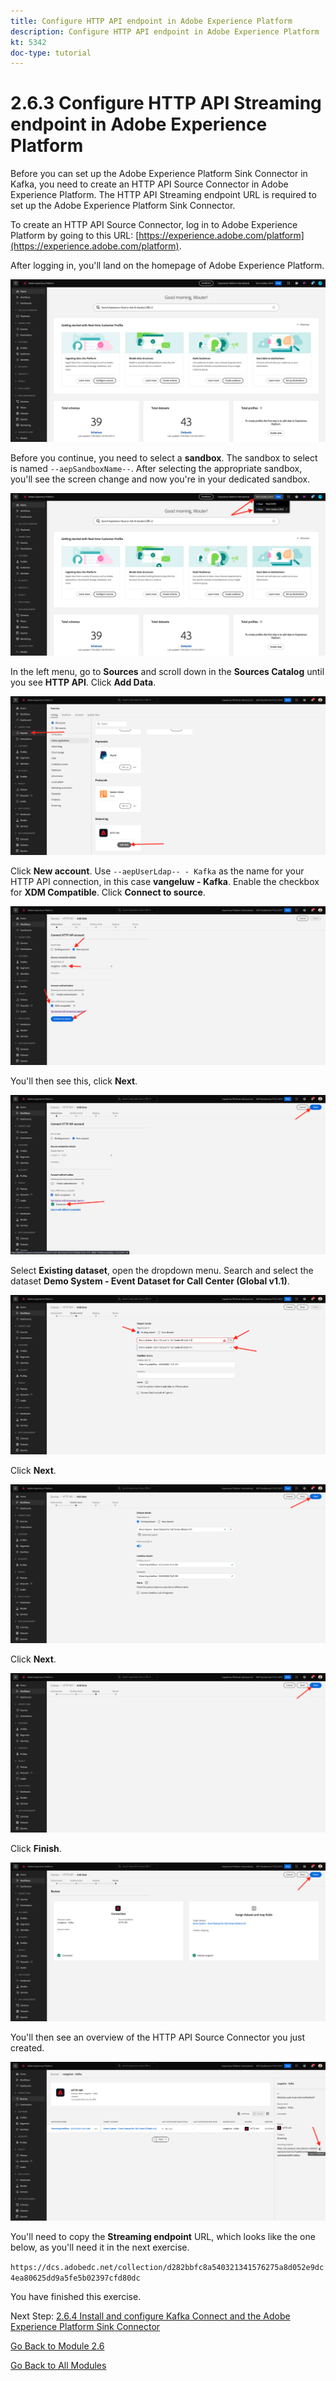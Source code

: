 ```yaml
---
title: Configure HTTP API endpoint in Adobe Experience Platform
description: Configure HTTP API endpoint in Adobe Experience Platform
kt: 5342
doc-type: tutorial
---
```

# 2.6.3 Configure HTTP API Streaming endpoint in Adobe Experience Platform

Before you can set up the Adobe Experience Platform Sink Connector in Kafka, you need to create an HTTP API Source Connector in Adobe Experience Platform. The HTTP API Streaming endpoint URL is required to set up the Adobe Experience Platform Sink Connector.

To create an HTTP API Source Connector, log in to Adobe Experience Platform by going to this URL: [https://experience.adobe.com/platform](https://experience.adobe.com/platform).

After logging in, you'll land on the homepage of Adobe Experience Platform.

![Data Ingestion](./../../../modules/datacollection/module1.2/images/home.png)

Before you continue, you need to select a **sandbox**. The sandbox to select is named ``--aepSandboxName--``. After selecting the appropriate sandbox, you'll see the screen change and now you're in your dedicated sandbox.

![Data Ingestion](./../../../modules/datacollection/module1.2/images/sb1.png)

In the left menu, go to **Sources** and scroll down in the **Sources Catalog** until you see **HTTP API**. Click **Add Data**.

![Data Ingestion](./images/kaep1.png)

Click **New account**. Use `--aepUserLdap-- - Kafka` as the name for your HTTP API connection, in this case **vangeluw - Kafka**. Enable the checkbox for **XDM Compatible**. Click **Connect to source**.

![Data Ingestion](./images/kaep2.png)

You'll then see this, click **Next**.

![Data Ingestion](./images/kaep3.png)

Select **Existing dataset**, open the dropdown menu. Search and select the dataset **Demo System - Event Dataset for Call Center (Global v1.1)**.

![Data Ingestion](./images/kaep4.png)

Click **Next**.

![Data Ingestion](./images/kaep6.png)

Click **Next**.

![Data Ingestion](./images/kaep7.png)

Click **Finish**.

![Data Ingestion](./images/kaep8.png)

You'll then see an overview of the HTTP API Source Connector you just created.

![Data Ingestion](./images/kaep9.png)

You'll need to copy the **Streaming endpoint** URL, which looks like the one below, as you'll need it in the next exercise.

`https://dcs.adobedc.net/collection/d282bbfc8a540321341576275a8d052e9dc4ea80625dd9a5fe5b02397cfd80dc`

You have finished this exercise.

Next Step: [2.6.4 Install and configure Kafka Connect and the Adobe Experience Platform Sink Connector](./ex4.md)

[Go Back to Module 2.6](./aep-apache-kafka.md)

[Go Back to All Modules](../../../overview.md)
